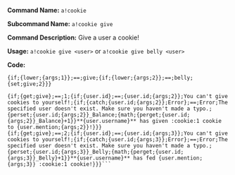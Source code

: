 **Command Name:** `a!cookie`

**Subcommand Name:** `a!cookie give`

**Command Description:**
Give a user a cookie!

**Usage:**
`a!cookie give <user>` or `a!cookie give belly <user>`

**Code:**
```{if;{lower;{args;1}};==;give;{set;give;1}}
{if;{lower;{args;1}};==;give;{if;{lower;{args;2}};==;belly;{set;give;2}}}

{if;{get;give};==;1;{if;{user.id};==;{user.id;{args;2}};You can't give cookies to yourself!;{if;{catch;{user.id;{args;2}};Error};==;Error;The specified user doesn't exist. Make sure you haven't made a typo.;{perset;{user.id;{args;2}}_Balance;{math;{perget;{user.id;{args;2}}_Balance}+1}}**{user.username}** has given :cookie:1 cookie to {user.mention;{args;2}}!}}}
{if;{get;give};==;2;{if;{user.id};==;{user.id;{args;3}};You can't give cookies to yourself!;{if;{catch;{user.id;{args;3}};Error};==;Error;The specified user doesn't exist. Make sure you haven't made a typo.;{perset;{user.id;{args;3}}_Belly;{math;{perget;{user.id;{args;3}}_Belly}+1}}**{user.username}** has fed {user.mention;{args;3}} :cookie:1 cookie!}}}```
